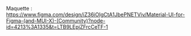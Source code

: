 Maquette : https://www.figma.com/design/iZ36iOIgCtA1JbePNETViv/Material-UI-for-Figma-(and-MUI-X)-(Community)?node-id=4213%3A1335&t=LTB9LEpjZFrcCeTF-1

